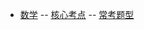 <!-- docs/_sidebar.md -->
- [数学](/docs_03/README.md)
-- [核心考点](/docs_03/math_001.md)
-- [常考题型](/docs_03/math_002.md)